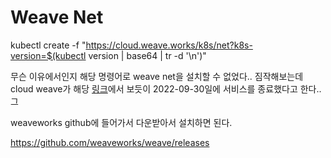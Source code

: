 # Weave Net 


  kubectl create -f "https://cloud.weave.works/k8s/net?k8s-version=$(kubectl version | base64 | tr -d '\n')"


무슨 이유에서인지 해당 명령어로 weave net을 설치할 수 없었다.. 짐작해보는데 cloud weave가 해당 [링크](https://www.weave.works/blog/weave-cloud-end-of-service)에서 보듯이 2022-09-30일에 서비스를 종료했다고 한다.. 그

weaveworks github에 들어가서 다운받아서 설치하면 된다. 


  https://github.com/weaveworks/weave/releases
